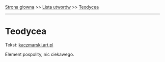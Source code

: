 [Strona głowna](../index.md) >> [Lista utworów](../list.md) >> [Teodycea](588.md)

---

# Teodycea

Tekst: [kaczmarski.art.pl](https://www.kaczmarski.art.pl/tworczosc/wiersze/teodycea/)

Element pospolity, nic ciekawego.